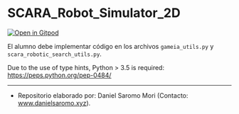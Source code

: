 # SCARA_Robot_Simulator_2D

[![Open in Gitpod](https://gitpod.io/button/open-in-gitpod.svg)](https://gitpod.io/#https://github.com/DanielSaromo/SCARA_Robot_Simulator_2D)

El alumno debe implementar código en los archivos `gameia_utils.py` y `scara_robotic_search_utils.py`.

Due to the use of type hints, Python > 3.5 is required: https://peps.python.org/pep-0484/

---

- Repositorio elaborado por: Daniel Saromo Mori (Contacto: www.danielsaromo.xyz).

